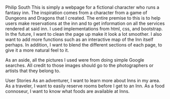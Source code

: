 Philip South
This is simply a webpage for a fictional character who runs a fantasy inn. The inspiration comes from a character from a game of Dungeons and Dragons that I created. The entire premise to this is to help users make reservations at the inn and to get information on all the services rendered at said inn.
I used implementations from html, css, and bootstrap.
In the future, I want to clean the page up make it look a lot smoother. I also want to add more functions such as an interactive map of the Inn itself perhaps. In addition, I want to blend the different sections of each page, to give it a more natural feel to it. 

As an aside, all the pictures I used were from doing simple Google searches. All credit to those images should go to the photographers or artists that they belong to.




User Stories
As an adventurer, I want to learn more about Inns in my area.
As a traveler, I want to easily reserve rooms before I get to an Inn.
As a food connoseur, I want to know what foods are available at Inns.